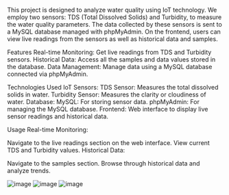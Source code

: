 This project is designed to analyze water quality using IoT technology. We employ two sensors: TDS (Total Dissolved Solids) and Turbidity, to measure the water quality parameters. The data collected by these sensors is sent to a MySQL database managed with phpMyAdmin. On the frontend, users can view live readings from the sensors as well as historical data and samples.

Features
Real-time Monitoring: Get live readings from TDS and Turbidity sensors.
Historical Data: Access all the samples and data values stored in the database.
Data Management: Manage data using a MySQL database connected via phpMyAdmin.

Technologies Used
IoT Sensors:
TDS Sensor: Measures the total dissolved solids in water.
Turbidity Sensor: Measures the clarity or cloudiness of water.
Database:
MySQL: For storing sensor data.
phpMyAdmin: For managing the MySQL database.
Frontend:
Web interface to display live sensor readings and historical data.

Usage
Real-time Monitoring:

Navigate to the live readings section on the web interface.
View current TDS and Turbidity values.
Historical Data:

Navigate to the samples section.
Browse through historical data and analyze trends.

![image](https://github.com/user-attachments/assets/1ae2123c-fcc0-4985-809b-21b789c87a9b)
![image](https://github.com/user-attachments/assets/6e0590f2-fb47-4535-807d-1d9fbda551a4)
![image](https://github.com/user-attachments/assets/2e894b27-c8de-4f9c-b06c-8b1be564b5c5)


